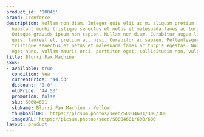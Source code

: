```yaml
---
product_id: '00046'
brand: Ironforce
description: Nullam non diam. Integer quis elit ac mi aliquam pretium. Pellentesque
  habitant morbi tristique senectus et netus et malesuada fames ac turpis egestas.
  Quisque gravida ipsum non sapien. Nullam non diam. Curabitur augue lorem, dapibus
  quis, laoreet et, pretium ac, nisi. Curabitur ac sapien. Pellentesque habitant morbi
  tristique senectus et netus et malesuada fames ac turpis egestas. Nunc gravida arcu
  eget nunc. Nullam mauris orci, porttitor eget, sollicitudin non, vulputate id, risus.
title: Blurri Fax Machine
skus:
- available: true
  condition: New
  currentPrice: '44.53'
  discount: '0.0'
  oldPrice: '44.53'
  promotion: false
  sku: S0004601
  skuName: Blurri Fax Machine - Yellow
  thumbnailURL: https://picsum.photos/seed/S0004601/300/300
  imageURL: https://picsum.photos/seed/S0004601/600/600
layout: product
---
```

